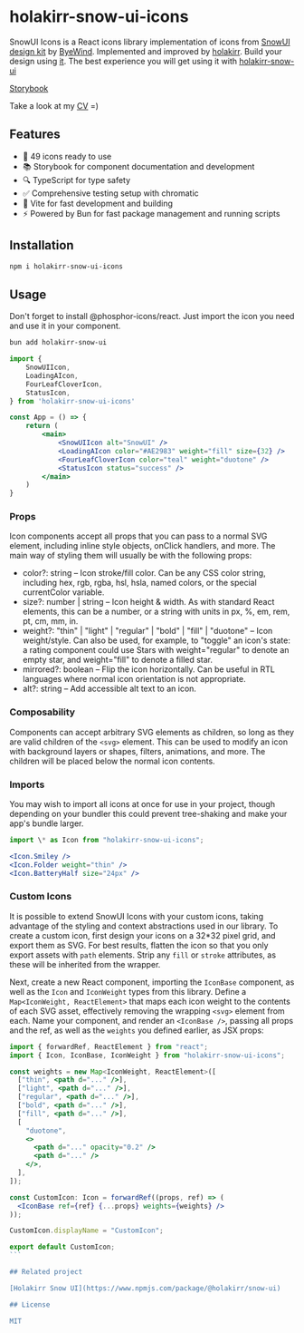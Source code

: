 # holakirr-snow-ui-icons

SnowUI Icons is a React icons library implementation of icons from [SnowUI design kit](https://snowui.byewind.com) by [ByeWind](https://byewind.com/). Implemented and improved by [holakirr](https://github.com/holakirr).
Build your design using [it](https://www.figma.com/community/file/1301134685302006646). The best experience you will get using it with [holakirr-snow-ui](https://www.npmjs.com/package/@holakirr/snow-ui-icons)

[Storybook](https://snow-ui-icons.holakirr.com)

Take a look at my [CV](https://holakirr.com) =)

## Features

- 🎨 49 icons ready to use
- 📚 Storybook for component documentation and development
- 🔍 TypeScript for type safety
- ✅ Comprehensive testing setup with chromatic
- 🚀 Vite for fast development and building
- ⚡️ Powered by Bun for fast package management and running scripts

## Installation

```bash
npm i holakirr-snow-ui-icons
```

## Usage

Don't forget to install @phosphor-icons/react. Just import the icon you need and use it in your component.

```bash
bun add holakirr-snow-ui
```

```jsx
import {
	SnowUIIcon,
	LoadingAIcon,
	FourLeafCloverIcon,
	StatusIcon,
} from 'holakirr-snow-ui-icons'

const App = () => {
	return (
		<main>
			<SnowUIIcon alt="SnowUI" />
			<LoadingAIcon color="#AE2983" weight="fill" size={32} />
			<FourLeafCloverIcon color="teal" weight="duotone" />
			<StatusIcon status="success" />
		</main>
	)
}
```

### Props

Icon components accept all props that you can pass to a normal SVG element, including inline style objects, onClick handlers, and more. The main way of styling them will usually be with the following props:

- color?: string – Icon stroke/fill color. Can be any CSS color string, including hex, rgb, rgba, hsl, hsla, named colors, or the special currentColor variable.
- size?: number | string – Icon height & width. As with standard React elements, this can be a number, or a string with units in px, %, em, rem, pt, cm, mm, in.
- weight?: "thin" | "light" | "regular" | "bold" | "fill" | "duotone" – Icon weight/style. Can also be used, for example, to "toggle" an icon's state: a rating component could use Stars with weight="regular" to denote an empty star, and weight="fill" to denote a filled star.
- mirrored?: boolean – Flip the icon horizontally. Can be useful in RTL languages where normal icon orientation is not appropriate.
- alt?: string – Add accessible alt text to an icon.

### Composability

Components can accept arbitrary SVG elements as children, so long as they are valid children of the `<svg>` element. This can be used to modify an icon with background layers or shapes, filters, animations, and more. The children will be placed below the normal icon contents.

### Imports

You may wish to import all icons at once for use in your project, though depending on your bundler this could prevent tree-shaking and make your app's bundle larger.

```jsx
import \* as Icon from "holakirr-snow-ui-icons";

<Icon.Smiley />
<Icon.Folder weight="thin" />
<Icon.BatteryHalf size="24px" />
```

### Custom Icons

It is possible to extend SnowUI Icons with your custom icons, taking advantage of the styling and context abstractions used in our library. To create a custom icon, first design your icons on a 32\*32 pixel grid, and export them as SVG. For best results, flatten the icon so that you only export assets with `path` elements. Strip any `fill` or `stroke` attributes, as these will be inherited from the wrapper.

Next, create a new React component, importing the `IconBase` component, as well as the `Icon` and `IconWeight` types from this library. Define a `Map<IconWeight, ReactElement>` that maps each icon weight to the contents of each SVG asset, effectively removing the wrapping `<svg>` element from each. Name your component, and render an `<IconBase />`, passing all props and the ref, as well as the `weights` you defined earlier, as JSX props:

````jsx
import { forwardRef, ReactElement } from "react";
import { Icon, IconBase, IconWeight } from "holakirr-snow-ui-icons";

const weights = new Map<IconWeight, ReactElement>([
  ["thin", <path d="..." />],
  ["light", <path d="..." />],
  ["regular", <path d="..." />],
  ["bold", <path d="..." />],
  ["fill", <path d="..." />],
  [
    "duotone",
    <>
      <path d="..." opacity="0.2" />
      <path d="..." />
    </>,
  ],
]);

const CustomIcon: Icon = forwardRef((props, ref) => (
  <IconBase ref={ref} {...props} weights={weights} />
));

CustomIcon.displayName = "CustomIcon";

export default CustomIcon;
```

## Related project

[Holakirr Snow UI](https://www.npmjs.com/package/@holakirr/snow-ui)

## License

MIT
````
